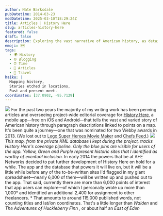 ```yaml
---
author: Nate Barksdale
pubDatetime: 2014-03-23
modDatetime: 2025-03-10T18:29:24Z
title: Articles | History Here
slug: articles-history-here
featured: false
draft: false
description: Exploring the vast narrative of American history, as detailed in the development of the History Here app, which allows users to uncover over 6,000 historical points of interest across the nation.
emoji: 🗺️
tags:
  - 🌍 History
  - 🌐 Blogging
  - ⏰ Time
  - 📖 Articles
  - 📍 Travel
haiku: |
  Mapping history,  
  Stories etched in locations,  
  Past and present meet.
coordinates: [37.0902, -95.7129]
---
```


[![](https://www.natebarksdale.com/wp-content/uploads/2014/03/history-here.png)](http://www.history.com/interactives/history-here) For the past two years the majority of my writing work has been penning articles and overseeing project-wide editorial coverage for [History Here](http://www.history.com/interactives/history-here), a mobile app—free on iOS and Android—that tells the vast and varied story of American history through paragraph descriptions linked to points on a map. It's been quite a journey—one that was nominated for two Webby awards in 2013. (We lost out to [Lego Super Heroes Movie Maker](http://winners.webbyawards.com/2013/mobile-apps/handheld-devices/entertainment-handheld-devices/lego-super-heroes-movie-maker) and [Chefs Feed](http://winners.webbyawards.com/2013/mobile-apps/handheld-devices/guidesratingsreviews-handheld-devices/chefs-feed).) ![](https://www.natebarksdale.com/wp-content/uploads/2014/03/hh-map.png) _This map, from the private KML database I kept during the project, tracks History Here's coverage pipeline. Only the blue pins are visible for users of the app. Yellow, Green and Purple represent historic sites that I identified as worthy of eventual inclusion._ In early 2014 the powers that be at A+E Networks decided to put further development of History Here on hold for a while. The app and the database that powers it will live on, but it will be a little while before any of the to-be-written sites I'd flagged in my giant spreadsheet—nearly 6,000 of them—will be written up and pushed out to the app. That said, currently there are more than 6,000 points of interest that app users can explore—of which I personally wrote up more than 1,000* and identified an additional 2,400 for assignment to other freelancers. * That amounts to around 115,000 published words, not counting titles and lat/lon coordinates. That's a little longer than _Walden_ and _The Adventures of Huckleberry Finn_ , or about half an _East of Eden_
